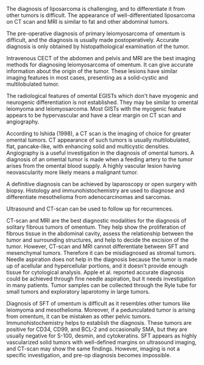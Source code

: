 The diagnosis of liposarcoma is challenging, and to differentiate it from other tumors is difficult. The appearance of well-differentiated liposarcoma on CT scan and MRI is similar to fat and other abdominal tumors.

The pre-operative diagnosis of primary leiomyosarcoma of omentum is difficult, and the diagnosis is usually made postoperatively. Accurate diagnosis is only obtained by histopathological examination of the tumor.

Intravenous CECT of the abdomen and pelvis and MRI are the best imaging methods for diagnosing leiomyosarcoma of omentum. It can give accurate information about the origin of the tumor. These lesions have similar imaging features in most cases, presenting as a solid-cystic and multilobulated tumor.

The radiological features of omental EGISTs which don't have myogenic and neurogenic differentiation is not established. They may be similar to omental leiomyoma and leiomyosarcoma. Most GISTs with the myogenic feature appears to be hypervascular and have a clear margin on CT scan and angiography.

According to Ishida (1998), a CT scan is the imaging of choice for greater omental tumors. CT appearance of such tumors is usually multilobulated, flat, pancake-like, with enhancing solid and multicystic densities. Angiography is a useful investigation in the diagnosis of omental tumors. A diagnosis of an omental tumor is made when a feeding artery to the tumor arises from the omental blood supply. A highly vascular lesion having neovascularity more likely means a malignant tumor.

A definitive diagnosis can be achieved by laparoscopy or open surgery with biopsy. Histology and immunohistochemistry are used to diagnose and differentiate mesothelioma from adenocarcinomas and sarcomas.

Ultrasound and CT-scan can be used to follow up for recurrences.

CT-scan and MRI are the best diagnostic modalities for the diagnosis of solitary fibrous tumors of omentum. They help show the proliferation of fibrous tissue in the abdominal cavity, assess the relationship between the tumor and surrounding structures, and help to decide the excision of the tumor. However, CT-scan and MRI cannot differentiate between SFT and mesenchymal tumors. Therefore it can be misdiagnosed as stromal tumors. Needle aspiration does not help in the diagnosis because the tumor is made up of acellular and hypercellular portions, and it doesn't provide enough tissue for cytological analysis. Apple et al. reported accurate diagnosis could be achieved through fine needle aspiration, but it needs investigation in many patients. Tumor samples can be collected through the Ryle tube for small tumors and exploratory laparotomy in large tumors.

Diagnosis of SFT of omentum is difficult as it resembles other tumors like leiomyoma and mesothelioma. Moreover, if a pedunculated tumor is arising from omentum, it can be mistaken as other pelvic tumors. Immunohistochemistry helps to establish the diagnosis. These tumors are positive for CD34, CD99, and BCL-2 and occasionally SMA, but they are usually negative for S-100, desmin, and cytokeratins. SFT appears as highly vascularized solid tumors with well-defined margins on ultrasound imaging, and CT-scan may show the same findings. However, imaging is not a specific investigation, and pre-op diagnosis becomes impossible.